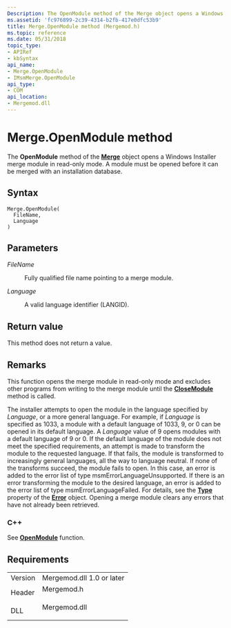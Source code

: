 ```yaml
---
Description: The OpenModule method of the Merge object opens a Windows Installer merge module in read-only mode. A module must be opened before it can be merged with an installation database.
ms.assetid: 'fc976899-2c39-4314-b2fb-417e0dfc53b9'
title: Merge.OpenModule method (Mergemod.h)
ms.topic: reference
ms.date: 05/31/2018
topic_type: 
- APIRef
- kbSyntax
api_name: 
- Merge.OpenModule
- IMsmMerge.OpenModule
api_type: 
- COM
api_location: 
- Mergemod.dll
---
```


# Merge.OpenModule method

The **OpenModule** method of the [**Merge**](merge-object.md) object opens a Windows Installer merge module in read-only mode. A module must be opened before it can be merged with an installation database.

## Syntax


```JScript
Merge.OpenModule(
  FileName,
  Language
)
```



## Parameters

<dl> <dt>

*FileName* 
</dt> <dd>

Fully qualified file name pointing to a merge module.

</dd> <dt>

*Language* 
</dt> <dd>

A valid language identifier (LANGID).

</dd> </dl>

## Return value

This method does not return a value.

## Remarks

This function opens the merge module in read-only mode and excludes other programs from writing to the merge module until the [**CloseModule**](merge-closemodule.md) method is called.

The installer attempts to open the module in the language specified by *Language*, or a more general language. For example, if *Language* is specified as 1033, a module with a default language of 1033, 9, or 0 can be opened in its default language. A *Language* value of 9 opens modules with a default language of 9 or 0. If the default language of the module does not meet the specified requirements, an attempt is made to transform the module to the requested language. If that fails, the module is transformed to increasingly general languages, all the way to language neutral. If none of the transforms succeed, the module fails to open. In this case, an error is added to the error list of type msmErrorLanguageUnsupported. If there is an error transforming the module to the desired language, an error is added to the error list of type msmErrorLanguageFailed. For details, see the [**Type**](error-type.md) property of the [**Error**](error-object.md) object. Opening a merge module clears any errors that have not already been retrieved.

### C++

See [**OpenModule**](https://msdn.microsoft.com/en-us/library/Aa369278(v=VS.85).aspx) function.

## Requirements



|                    |                                                                                         |
|--------------------|-----------------------------------------------------------------------------------------|
| Version<br/> | Mergemod.dll 1.0 or later<br/>                                                    |
| Header<br/>  | <dl> <dt>Mergemod.h</dt> </dl>   |
| DLL<br/>     | <dl> <dt>Mergemod.dll</dt> </dl> |



 

 




